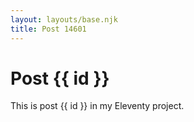 ```yaml
---
layout: layouts/base.njk
title: Post 14601
---
```


# Post {{ id }}

This is post {{ id }} in my Eleventy project.
